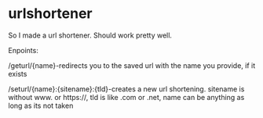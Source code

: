 # urlshortener
So I made a url shortener. Should work pretty well.

Enpoints:

/geturl/{name}-redirects you to the saved url with the name you provide, if it exists

/seturl/{name}:{sitename}:{tld}-creates a new url shortening. sitename is without www. or https://, tld is like .com or .net, name can be anything as long as its not taken


